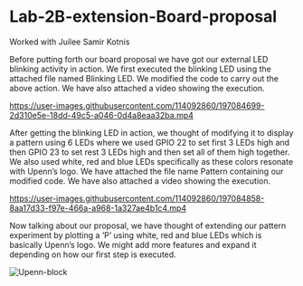 # Lab-2B-extension-Board-proposal

Worked with Juilee Samir Kotnis

Before putting forth our board proposal we have got our external LED blinking activity in action. We first executed the blinking LED using the attached file named Blinking LED. We modified the code to carry out the above action. We have also attached a video showing the execution. 



https://user-images.githubusercontent.com/114092860/197084699-2d310e5e-18dd-49c5-a046-0d4a8eaa32ba.mp4




After getting the blinking LED in action, we thought of modifying it to display a pattern using 6 LEDs where we used GPIO 22 to set first 3 LEDs high and then GPIO 23 to set rest 3 LEDs high and then set all of them high together. We also used white, red and blue LEDs specifically as these colors resonate with Upenn’s logo. We have attached the file name Pattern containing our modified code. We have also attached a video showing the execution. 


 

https://user-images.githubusercontent.com/114092860/197084858-8aa17d33-f97e-466a-a968-1a327ae4b1c4.mp4



Now talking about our proposal, we have thought of extending our pattern experiment by plotting a ‘P’ using white, red and blue LEDs which is basically Upenn’s logo. We might add more features and expand it depending on how our first step is executed. 

![Upenn-block](https://user-images.githubusercontent.com/114092860/197085002-fbd4626b-bc66-4049-b98f-ae3def71513e.png)

 
 
